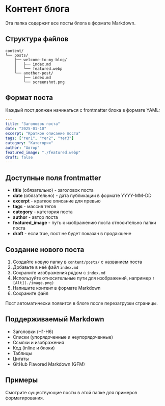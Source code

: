 # Контент блога

Эта папка содержит все посты блога в формате Markdown.

## Структура файлов

```
content/
└── posts/
    ├── welcome-to-my-blog/
    │   ├── index.md
    │   └── featured.webp
    └── another-post/
        ├── index.md
        └── screenshot.png
```

## Формат поста

Каждый пост должен начинаться с frontmatter блока в формате YAML:

```yaml
---
title: "Заголовок поста"
date: "2025-01-10"
excerpt: "Краткое описание поста"
tags: ["тег1", "тег2", "тег3"]
category: "Категория"
author: "Автор"
featured_image: "./featured.webp"
draft: false
---
```

## Доступные поля frontmatter

- **title** (обязательно) - заголовок поста
- **date** (обязательно) - дата публикации в формате YYYY-MM-DD
- **excerpt** - краткое описание для превью
- **tags** - массив тегов
- **category** - категория поста
- **author** - автор поста
- **featured_image** - путь к изображению поста относительно папки поста
- **draft** - если true, пост не будет показан в продакшене

## Создание нового поста

1. Создайте новую папку в `content/posts/` с названием поста
2. Добавьте в неё файл `index.md`
3. Сохраните изображения рядом с `index.md`
4. Используйте относительные пути для изображений, например `![Alt](./image.png)`
5. Напишите контент в формате Markdown
6. Сохраните файл

Пост автоматически появится в блоге после перезагрузки страницы.

## Поддерживаемый Markdown

- Заголовки (H1-H6)
- Списки (упорядоченные и неупорядоченные)
- Ссылки и изображения
- Код (inline и блоки)
- Таблицы
- Цитаты
- GitHub Flavored Markdown (GFM)

## Примеры

Смотрите существующие посты в этой папке для примеров форматирования.